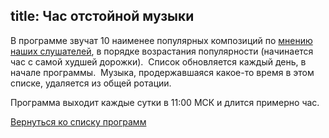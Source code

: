 title: Час отстойной музыки
---
В программе звучат 10 наименее популярных композиций по [мнению наших
слушателей](/jabber.html), в порядке возрастания популярности (начинается час с
самой худшей дорожки).  Список обновляется каждый день, в начале программы. 
Музыка, продержавшаяся какое-то время в этом списке, удаляется из общей ротации.

Программа выходит каждые сутки в 11:00 МСК и длится примерно час.

[Вернуться ко списку программ](/schedule.html)
